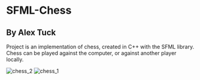 # SFML-Chess
## By Alex Tuck
Project is an implementation of chess, created in C++ with the SFML library. Chess can be played against the computer, or against another player locally.  

![chess_2](https://user-images.githubusercontent.com/38407259/51079607-c9de7300-167e-11e9-81f2-63f4b4bc7ab7.PNG)
![chess_1](https://user-images.githubusercontent.com/38407259/51079608-ca770980-167e-11e9-8c2c-6f0078385669.PNG)
